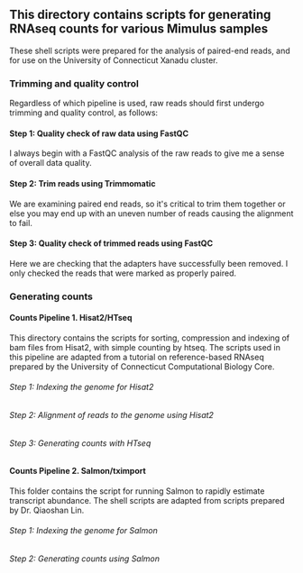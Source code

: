 ##  This directory contains scripts for generating RNAseq counts for various Mimulus samples
These shell scripts were prepared for the analysis of paired-end reads, and for use on the University of Connecticut Xanadu cluster. 

### Trimming and quality control
Regardless of which pipeline is used, raw reads should first undergo trimming and quality control, as follows:

#### Step 1: Quality check of raw data using FastQC
I always begin with a FastQC analysis of the raw reads to give me a sense of overall data quality.

#### Step 2: Trim reads using Trimmomatic
  
We are examining paired end reads, so it's critical to trim them together or else you may end up with an uneven number of reads causing the alignment to fail.
  
#### Step 3: Quality check of trimmed reads using FastQC
Here we are checking that the adapters have successfully been removed. I only checked the reads that were marked as properly paired.

### Generating counts
#### Counts Pipeline 1. Hisat2/HTseq
This directory contains the scripts for sorting, compression and indexing of bam files from Hisat2, with simple counting by htseq. The scripts used in this pipeline are adapted from a tutorial on reference-based RNAseq prepared by the University of Connecticut Computational Biology Core.

###### Step 1: Indexing the genome for Hisat2
###### Step 2: Alignment of reads to the genome using Hisat2
###### Step 3: Generating counts with HTseq
  
#### Counts Pipeline 2. Salmon/tximport
This folder contains the script for running Salmon to rapidly estimate transcript abundance. The shell scripts are adapted from scripts prepared by Dr. Qiaoshan Lin.

###### Step 1: Indexing the genome for Salmon
###### Step 2: Generating counts using Salmon
